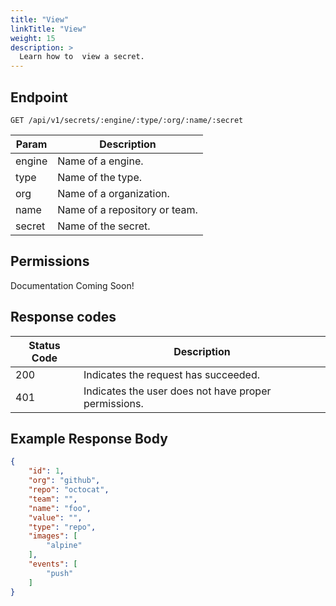 ```yaml
---
title: "View"
linkTitle: "View"
weight: 15
description: >
  Learn how to  view a secret.
---
```


## Endpoint

```
GET /api/v1/secrets/:engine/:type/:org/:name/:secret
```

| Param | Description |
|---|---|
| engine | Name of a engine. |
| type | Name of the type. |
| org | Name of a organization. |
| name | Name of a repository or team. |
| secret | Name of the secret. |

## Permissions

Documentation Coming Soon!

## Response codes

| Status Code | Description |
|---|---|
| 200 | Indicates the request has succeeded. |
| 401 | Indicates the user does not have proper permissions. |

## Example Response Body

```json
{
	"id": 1,
	"org": "github",
	"repo": "octocat",
	"team": "",
	"name": "foo",
	"value": "",
	"type": "repo",
	"images": [
		"alpine"
	],
	"events": [
		"push"
	]
}
```
